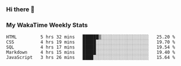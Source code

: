 ### Hi there 👋

<!--
**royschrauwen/royschrauwen** is a ✨ _special_ ✨ repository because its `README.md` (this file) appears on your GitHub profile.

Here are some ideas to get you started:

- 🔭 I’m currently working on ...
- 🌱 I’m currently learning ...
- 👯 I’m looking to collaborate on ...
- 🤔 I’m looking for help with ...
- 💬 Ask me about ...
- 📫 How to reach me: ...
- 😄 Pronouns: ...
- ⚡ Fun fact: ...
-->


### My WakaTime Weekly Stats
<!--START_SECTION:waka-->
```text
HTML         5 hrs 32 mins   ██████▒░░░░░░░░░░░░░░░░░░   25.20 % 
CSS          4 hrs 19 mins   █████░░░░░░░░░░░░░░░░░░░░   19.70 % 
SQL          4 hrs 17 mins   █████░░░░░░░░░░░░░░░░░░░░   19.54 % 
Markdown     4 hrs 15 mins   █████░░░░░░░░░░░░░░░░░░░░   19.40 % 
JavaScript   3 hrs 26 mins   ████░░░░░░░░░░░░░░░░░░░░░   15.64 % 
```
<!--END_SECTION:waka-->
